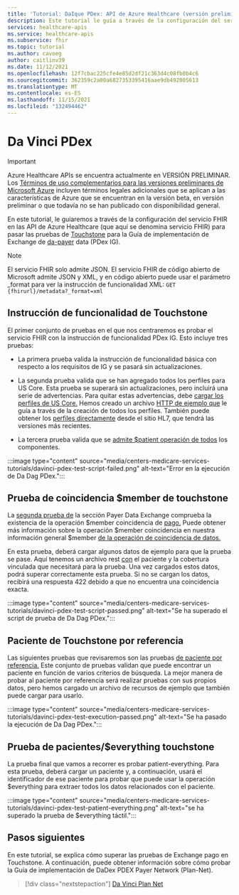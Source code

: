 ```yaml
---
title: 'Tutorial: DaIque PDex: API de Azure Healthcare (versión preliminar)'
description: Este tutorial le guía a través de la configuración del servicio FHIR para superar las pruebas de la Guía de implementación de datos del Exchange Da Dag Payer.
services: healthcare-apis
ms.service: healthcare-apis
ms.subservice: fhir
ms.topic: tutorial
ms.author: cavoeg
author: caitlinv39
ms.date: 11/12/2021
ms.openlocfilehash: 12f7cbac225cfe4e85d2df21c363d4c08fb0b4c6
ms.sourcegitcommit: 362359c2a00a6827353395416aae9db492005613
ms.translationtype: MT
ms.contentlocale: es-ES
ms.lasthandoff: 11/15/2021
ms.locfileid: "132494462"
---
```

# <a name="da-vinci-pdex"></a>Da Vinci PDex

> [!IMPORTANT]
> Azure Healthcare APIs se encuentra actualmente en VERSIÓN PRELIMINAR. Los [Términos de uso complementarios para las versiones preliminares de Microsoft Azure](https://azure.microsoft.com/support/legal/preview-supplemental-terms/) incluyen términos legales adicionales que se aplican a las características de Azure que se encuentran en la versión beta, en versión preliminar o que todavía no se han publicado con disponibilidad general.

En este tutorial, le guiaremos a través de la configuración del servicio FHIR en las API de Azure Healthcare (que aquí se denomina servicio FHIR) para pasar las pruebas de [Touchstone](https://touchstone.aegis.net/touchstone/) para la Guía de implementación de Exchange de [da-payer](http://hl7.org/fhir/us/davinci-pdex/toc.html) data (PDex IG).

> [!NOTE]
> El servicio FHIR solo admite JSON. El servicio FHIR de código abierto de Microsoft admite JSON y XML, y en código abierto puede usar el parámetro _format para ver la instrucción de funcionalidad XML: `GET {fhirurl}/metadata?_format=xml`

## <a name="touchstone-capability-statement"></a>Instrucción de funcionalidad de Touchstone

El primer conjunto de pruebas en el que nos centraremos es probar el servicio FHIR con la instrucción de funcionalidad PDex IG. Esto incluye tres pruebas:

* La primera prueba valida la instrucción de funcionalidad básica con respecto a los requisitos de IG y se pasará sin actualizaciones.

* La segunda prueba valida que se han agregado todos los perfiles para US Core. Esta prueba se superará sin actualizaciones, pero incluirá una serie de advertencias. Para quitar estas advertencias, debe [cargar los perfiles de US Core.](validation-against-profiles.md) Hemos creado un archivo [HTTP de ejemplo que](https://github.com/microsoft/fhir-server/blob/main/docs/rest/PayerDataExchange/USCore.http) le guía a través de la creación de todos los perfiles. También puede obtener los [perfiles directamente](http://hl7.org/fhir/us/core/STU3.1.1/profiles.html#profiles) desde el sitio HL7, que tendrá las versiones más recientes.

* La tercera prueba valida que se [admite $patient operación de todos](patient-everything.md) los componentes.

:::image type="content" source="media/centers-medicare-services-tutorials/davinci-pdex-test-script-failed.png" alt-text="Error en la ejecución de Da Dag PDex.":::

## <a name="touchstone-member-match-test"></a>Prueba de coincidencia $member de touchstone

La [segunda prueba de](https://touchstone.aegis.net/touchstone/testdefinitions?selectedTestGrp=/FHIRSandbox/DaVinci/FHIR4-0-1-Test/PDEX/PayerExchange/01-Member-Match&activeOnly=false&contentEntry=TEST_SCRIPTS) la sección Payer Data Exchange comprueba la existencia de la operación $member coincidencia de [pago.](http://hl7.org/fhir/us/davinci-hrex/2020Sep/OperationDefinition-member-match.html) Puede obtener más información sobre la operación $member coincidencia en nuestra información general $member [de la operación de coincidencia de datos.](tutorial-member-match.md)

En esta prueba, deberá cargar algunos datos de ejemplo para que la prueba se pase. Aquí tenemos un archivo rest [con](https://github.com/microsoft/fhir-server/blob/main/docs/rest/PayerDataExchange/membermatch.http) el paciente y la cobertura vinculada que necesitará para la prueba. Una vez cargados estos datos, podrá superar correctamente esta prueba. Si no se cargan los datos, recibirá una respuesta 422 debido a que no encuentra una coincidencia exacta.

:::image type="content" source="media/centers-medicare-services-tutorials/davinci-pdex-test-script-passed.png" alt-text="Se ha superado el script de prueba de Da Dag PDex.":::

## <a name="touchstone-patient-by-reference"></a>Paciente de Touchstone por referencia

Las siguientes pruebas que revisaremos son las pruebas [de paciente por referencia.](https://touchstone.aegis.net/touchstone/testdefinitions?selectedTestGrp=/FHIRSandbox/DaVinci/FHIR4-0-1-Test/PDEX/PayerExchange/02-PatientByReference&activeOnly=false&contentEntry=TEST_SCRIPTS) Este conjunto de pruebas validan que puede encontrar un paciente en función de varios criterios de búsqueda. La mejor manera de probar al paciente por referencia será realizar pruebas [](https://github.com/microsoft/fhir-server/blob/main/docs/rest/PayerDataExchange/PDex_Sample_Data.http) con sus propios datos, pero hemos cargado un archivo de recursos de ejemplo que también puede cargar para usarlo.

:::image type="content" source="media/centers-medicare-services-tutorials/davinci-pdex-test-execution-passed.png" alt-text="Se ha pasado la ejecución de Da Dag PDex.":::

## <a name="touchstone-patienteverything-test"></a>Prueba de pacientes/$everything touchstone

La prueba final que vamos a recorrer es probar patient-everything. Para esta prueba, deberá cargar un paciente y, a continuación, usará el identificador de ese paciente para probar que puede usar la operación $everything para extraer todos los datos relacionados con el paciente.

:::image type="content" source="media/centers-medicare-services-tutorials/davinci-pdex-test-patient-everything.png" alt-text="se ha superado la prueba de $everything táctil.":::

## <a name="next-steps"></a>Pasos siguientes

En este tutorial, se explica cómo superar las pruebas de Exchange pago en Touchstone. A continuación, puede obtener información sobre cómo probar la Guía de implementación de DaDex PDEX Payer Network (Plan-Net).

>[!div class="nextstepaction"]
>[Da Vinci Plan Net](davinci-plan-net.md)  
